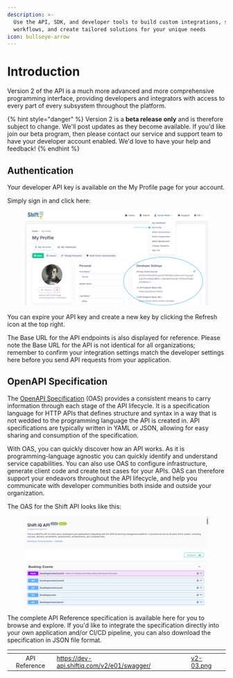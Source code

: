 ```yaml
---
description: >-
  Use the API, SDK, and developer tools to build custom integrations, streamline
  workflows, and create tailored solutions for your unique needs
icon: bullseye-arrow
---
```


# Introduction

Version 2 of the API is a much more advanced and more comprehensive programming interface, providing developers and integrators with access to every part of every subsystem throughout the platform.&#x20;

{% hint style="danger" %}
Version 2 is a **beta release only** and is therefore subject to change. We'll post updates as they become available. If you'd like join our beta program, then please contact our service and support team to have your developer account enabled. We'd love to have your help and feedback!
{% endhint %}

## Authentication

Your developer API key is available on the My Profile page for your account.&#x20;

Simply sign in and click here:

<figure><img src="../.gitbook/assets/v2-01.png" alt=""><figcaption></figcaption></figure>

You can expire your API key and create a new key by clicking the Refresh icon at the top right.

The Base URL for the API endpoints is also displayed for reference. Please note the Base URL for the API is not identical for all organizations; remember to confirm your integration settings match the developer settings here before you send API requests from your application.

## OpenAPI Specification

The [OpenAPI Specification](https://github.com/OAI/OpenAPI-Specification) (OAS) provides a consistent means to carry information through each stage of the API lifecycle. It is a specification language for HTTP APIs that defines structure and syntax in a way that is not wedded to the programming language the API is created in. API specifications are typically written in YAML or JSON, allowing for easy sharing and consumption of the specification.

With OAS, you can quickly discover how an API works. As it is programming-language agnostic you can quickly identify and understand service capabilities. You can also use OAS to configure infrastructure, generate client code and create test cases for your APIs. OAS can therefore support your endeavors throughout the API lifecycle, and help you communicate with developer communities both inside and outside your organization.

The OAS for the Shift API looks like this:

<figure><img src="../.gitbook/assets/v2-02.png" alt=""><figcaption></figcaption></figure>

The complete API Reference specification is available here for you to browse and explore. If you'd like to integrate the specification directly into your own application and/or CI/CD pipeline, you can also download the specification in JSON file format.

<table data-view="cards"><thead><tr><th align="center"></th><th data-hidden data-card-target data-type="content-ref"></th><th data-hidden data-card-cover data-type="files"></th></tr></thead><tbody><tr><td align="center">API Reference</td><td><a href="https://dev-api.shiftiq.com/v2/e01/swagger/">https://dev-api.shiftiq.com/v2/e01/swagger/</a></td><td><a href="../.gitbook/assets/v2-03.png">v2-03.png</a></td></tr></tbody></table>
